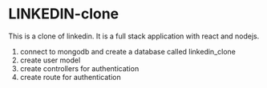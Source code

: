 # LINKEDIN-clone

This is a clone of linkedin. It is a full stack application with react and nodejs.

1. connect to mongodb and create a database called linkedin_clone
2. create user model
3. create controllers for authentication
4. create route for authentication
